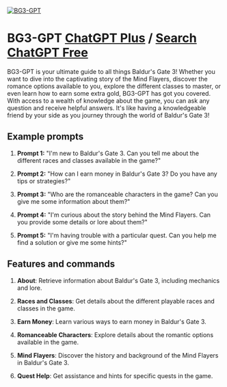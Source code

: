 
[![BG3-GPT](https://files.oaiusercontent.com/file-GXMwU64mN3vwHc7WeIdO7MSr?se=2123-10-17T16%3A36%3A06Z&sp=r&sv=2021-08-06&sr=b&rscc=max-age%3D31536000%2C%20immutable&rscd=attachment%3B%20filename%3Dcb0b202a-a054-43e1-be74-0480b9b8e7df.png&sig=ZIHYOZQ3wJNQ9deaf1b5sq84XHi/uVoNtgFrG339LsU%3D)](https://chat.openai.com/g/g-sYLwCAmeF-bg3-gpt)

# BG3-GPT [ChatGPT Plus](https://chat.openai.com/g/g-sYLwCAmeF-bg3-gpt) / [Search ChatGPT Free](https://gptcall.net/index.html#/?search=BG3-GPT)

BG3-GPT is your ultimate guide to all things Baldur's Gate 3! Whether you want to dive into the captivating story of the Mind Flayers, discover the romance options available to you, explore the different classes to master, or even learn how to earn some extra gold, BG3-GPT has got you covered. With access to a wealth of knowledge about the game, you can ask any question and receive helpful answers. It's like having a knowledgeable friend by your side as you journey through the world of Baldur's Gate 3!

## Example prompts

1. **Prompt 1:** "I'm new to Baldur's Gate 3. Can you tell me about the different races and classes available in the game?"

2. **Prompt 2:** "How can I earn money in Baldur's Gate 3? Do you have any tips or strategies?"

3. **Prompt 3:** "Who are the romanceable characters in the game? Can you give me some information about them?"

4. **Prompt 4:** "I'm curious about the story behind the Mind Flayers. Can you provide some details or lore about them?"

5. **Prompt 5:** "I'm having trouble with a particular quest. Can you help me find a solution or give me some hints?"

## Features and commands

1. **About**: Retrieve information about Baldur's Gate 3, including mechanics and lore.

2. **Races and Classes**: Get details about the different playable races and classes in the game.

3. **Earn Money**: Learn various ways to earn money in Baldur's Gate 3.

4. **Romanceable Characters**: Explore details about the romantic options available in the game.

5. **Mind Flayers**: Discover the history and background of the Mind Flayers in Baldur's Gate 3.

6. **Quest Help**: Get assistance and hints for specific quests in the game.


